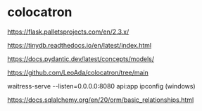 # colocatron

https://flask.palletsprojects.com/en/2.3.x/

https://tinydb.readthedocs.io/en/latest/index.html

https://docs.pydantic.dev/latest/concepts/models/

https://github.com/LeoAda/colocatron/tree/main

waitress-serve --listen=0.0.0.0:8080 api:app
ipconfig (windows)


https://docs.sqlalchemy.org/en/20/orm/basic_relationships.html
